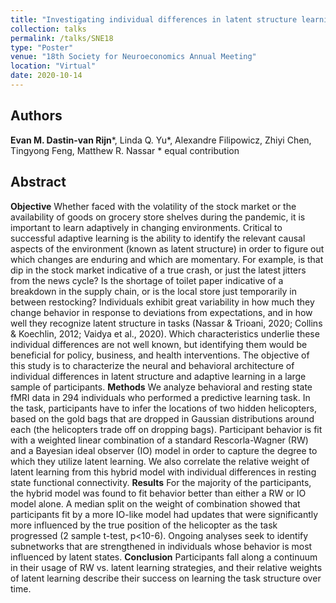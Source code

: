 ```yaml
---
title: "Investigating individual differences in latent structure learning in a changing environment"
collection: talks
permalink: /talks/SNE18
type: "Poster"
venue: "18th Society for Neuroeconomics Annual Meeting"
location: "Virtual"
date: 2020-10-14
---
```


## Authors
<b>Evan M. Dastin-van Rijn</b>\*, Linda Q. Yu\*, Alexandre Filipowicz, Zhiyi Chen, Tingyong Feng, Matthew R. Nassar
\* equal contribution

## Abstract
<b>Objective</b>
Whether faced with the volatility of the stock market or the availability of goods on grocery store shelves during the pandemic, it is important to learn adaptively in changing environments. Critical to successful adaptive learning is the ability to identify the relevant causal aspects of the environment (known as latent structure) in order to figure out which changes are enduring and which are momentary. For example, is that dip in the stock market indicative of a true crash, or just the latest jitters from the news cycle? Is the shortage of toilet paper indicative of a breakdown in the supply chain, or is the local store just temporarily in between restocking?  Individuals exhibit great variability in how much they change behavior in response to deviations from expectations, and in how well they recognize latent structure in tasks (Nassar & Trioani, 2020; Collins & Koechlin, 2012; Vaidya et al., 2020). Which characteristics underlie these individual differences are not well known, but identifying them would be beneficial for policy, business, and health interventions. The objective of this study is to characterize the neural and behavioral architecture of individual differences in latent structure and adaptive learning in a large sample of participants.
<b>Methods</b>
We analyze behavioral and resting state fMRI data in 294 individuals who performed a predictive learning task. In the task, participants have to infer the locations of two hidden helicopters, based on the gold bags that are dropped in Gaussian distributions around each (the helicopters trade off on dropping bags). Participant behavior is fit with a weighted linear combination of a standard Rescorla-Wagner (RW) and a Bayesian ideal observer (IO) model in order to capture the degree to which they utilize latent learning. We also correlate the relative weight of latent learning from this hybrid model with individual differences in resting state functional connectivity.
<b>Results</b>
For the majority of the participants, the hybrid model was found to fit behavior better than either a RW or IO model alone. A median split on the weight of combination showed that participants fit by a more IO-like model had updates that were significantly more influenced by the true position of the helicopter as the task progressed (2 sample t-test, p<10-6). Ongoing analyses seek to identify subnetworks that are strengthened in individuals whose behavior is most influenced by latent states.
<b>Conclusion</b>
Participants fall along a continuum in their usage of RW vs. latent learning strategies, and their relative weights of latent learning describe their success on learning the task structure over time.

